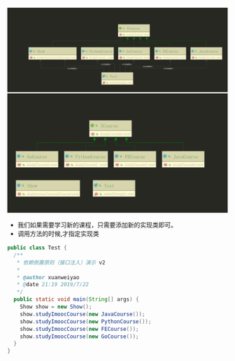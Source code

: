 ![](.README_images/5f515fc9.png)
![](.README_images/25c59667.png)
- 我们如果需要学习新的课程，只需要添加新的实现类即可。
- 调用方法的时候,才指定实现类
```java
public class Test {
  /**
   * 依赖倒置原则（接口注入）演示 v2
   *
   * @author xuanweiyao
   * @date 21:19 2019/7/22
   */
  public static void main(String[] args) {
    Show show = new Show();
    show.studyImoocCourse(new JavaCourse());
    show.studyImoocCourse(new PythonCourse());
    show.studyImoocCourse(new FECourse());
    show.studyImoocCourse(new GoCourse());
  }
}
```
